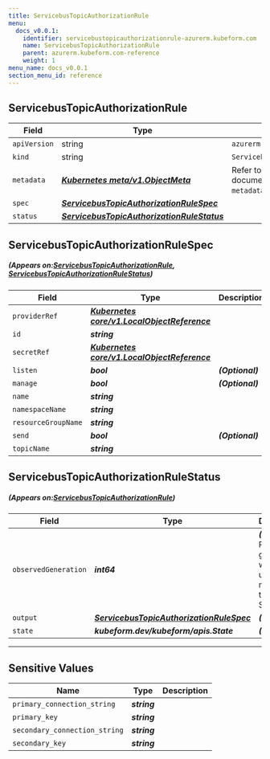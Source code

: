 ```yaml
---
title: ServicebusTopicAuthorizationRule
menu:
  docs_v0.0.1:
    identifier: servicebustopicauthorizationrule-azurerm.kubeform.com
    name: ServicebusTopicAuthorizationRule
    parent: azurerm.kubeform.com-reference
    weight: 1
menu_name: docs_v0.0.1
section_menu_id: reference
---
```


## ServicebusTopicAuthorizationRule
| Field | Type | Description |
| ------ | ----- | ----------- |
| `apiVersion` | string | `azurerm.kubeform.com/v1alpha1` |
|    `kind` | string | `ServicebusTopicAuthorizationRule` |
| `metadata` | ***[Kubernetes meta/v1.ObjectMeta](https://kubernetes.io/docs/reference/generated/kubernetes-api/v1.13/#objectmeta-v1-meta)***|Refer to the Kubernetes API documentation for the fields of the `metadata` field.|
| `spec` | ***[ServicebusTopicAuthorizationRuleSpec](#ServicebusTopicAuthorizationRuleSpec)***||
| `status` | ***[ServicebusTopicAuthorizationRuleStatus](#ServicebusTopicAuthorizationRuleStatus)***||
## ServicebusTopicAuthorizationRuleSpec
##### (Appears on:[ServicebusTopicAuthorizationRule](#ServicebusTopicAuthorizationRule), [ServicebusTopicAuthorizationRuleStatus](#ServicebusTopicAuthorizationRuleStatus))
| Field | Type | Description |
| ------ | ----- | ----------- |
| `providerRef` | ***[Kubernetes core/v1.LocalObjectReference](https://kubernetes.io/docs/reference/generated/kubernetes-api/v1.13/#localobjectreference-v1-core)***||
| `id` | ***string***||
| `secretRef` | ***[Kubernetes core/v1.LocalObjectReference](https://kubernetes.io/docs/reference/generated/kubernetes-api/v1.13/#localobjectreference-v1-core)***||
| `listen` | ***bool***| ***(Optional)*** |
| `manage` | ***bool***| ***(Optional)*** |
| `name` | ***string***||
| `namespaceName` | ***string***||
| `resourceGroupName` | ***string***||
| `send` | ***bool***| ***(Optional)*** |
| `topicName` | ***string***||
## ServicebusTopicAuthorizationRuleStatus
##### (Appears on:[ServicebusTopicAuthorizationRule](#ServicebusTopicAuthorizationRule))
| Field | Type | Description |
| ------ | ----- | ----------- |
| `observedGeneration` | ***int64***| ***(Optional)*** Resource generation, which is updated on mutation by the API Server.|
| `output` | ***[ServicebusTopicAuthorizationRuleSpec](#ServicebusTopicAuthorizationRuleSpec)***| ***(Optional)*** |
| `state` | ***kubeform.dev/kubeform/apis.State***| ***(Optional)*** |
---
## Sensitive Values
| Name | Type | Description |
|------|------|-------------|
| `primary_connection_string` | ***string*** ||
| `primary_key` | ***string*** ||
| `secondary_connection_string` | ***string*** ||
| `secondary_key` | ***string*** ||
